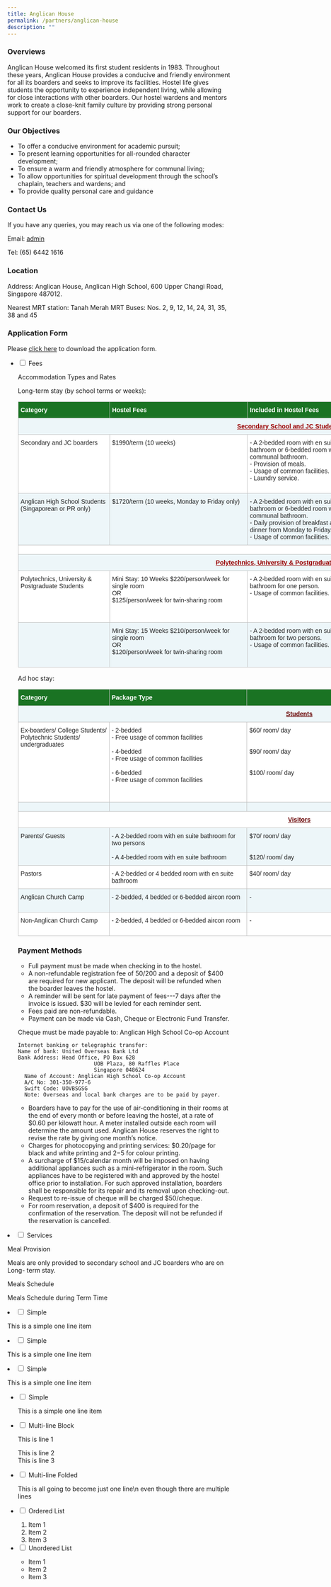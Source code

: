 ```yaml
---
title: Anglican House
permalink: /partners/anglican-house
description: ""
---
```

### Overviews
Anglican House welcomed its first student residents in 1983. Throughout these years, Anglican House provides a conducive and friendly environment for all its boarders and seeks to improve its facilities. Hostel life gives students the opportunity to experience independent living, while allowing for close interactions with other boarders. Our hostel wardens and mentors work to create a close-knit family culture by providing strong personal support for our boarders.

### Our Objectives
* To offer a conducive environment for academic pursuit;
* To present learning opportunities for all-rounded character development;
* To ensure a warm and friendly atmosphere for communal living;
* To allow opportunities for spiritual development through the school’s chaplain, teachers and wardens; and
* To provide quality personal care and guidance

### Contact Us
If you have any queries, you may reach us via one of the following modes:

Email: <a href="mailto:@anglicanhouse.com">admin</a>

Tel: (65) 6442 1616

### Location
Address: Anglican House, Anglican High School, 600 Upper Changi Road, Singapore 487012.

Nearest MRT station: Tanah Merah MRT
Buses: Nos. 2, 9, 12, 14, 24, 31, 35, 38 and 45

### Application Form
Please [click here](https://anglicanhigh-moe-edu-sg-admin.cwp.sg/qql/slot/u373/Partners/Anglican%20House/Anglican_House_Application_Form.pdf) to download the application form.

<ul class="jekyllcodex_accordion">
  <li>
    <input type="checkbox" id="accordion1">
    <label for="accordion1">Fees</label>
    <div>
      <p>Accommodation Types and Rates

Long-term stay (by school terms or weeks):

<table style="border-collapse:collapse;border-spacing:0;table-layout: fixed; width: 1228px" class="tg"><colgroup><col style="width: 207.003906px"><col style="width: 312.003906px"><col style="width: 240.003906px"><col style="width: 469.003906px"></colgroup><thead><tr><th style="background-color:#1A7323;border-color:#c0c0c0;border-style:solid;border-width:1px;color:#FFF;font-family:Arial, sans-serif;font-size:14px;font-weight:bold;overflow:hidden;padding:10px 5px;text-align:left;vertical-align:top;word-break:normal"><span style="font-weight:bold;color:#FFF;background-color:#1A7323">Category</span></th><th style="background-color:#1A7323;border-color:#c0c0c0;border-style:solid;border-width:1px;color:#FFF;font-family:Arial, sans-serif;font-size:14px;font-weight:bold;overflow:hidden;padding:10px 5px;text-align:left;vertical-align:top;word-break:normal"><span style="font-weight:bold;color:#FFF;background-color:#1A7323">Hostel Fees</span></th><th style="background-color:#1A7323;border-color:#c0c0c0;border-style:solid;border-width:1px;color:#FFF;font-family:Arial, sans-serif;font-size:14px;font-weight:bold;overflow:hidden;padding:10px 5px;text-align:left;vertical-align:top;word-break:normal"><span style="font-weight:bold;color:#FFF;background-color:#1A7323">Included in Hostel Fees</span></th><th style="background-color:#1A7323;border-color:#c0c0c0;border-style:solid;border-width:1px;color:#FFF;font-family:Arial, sans-serif;font-size:14px;font-weight:bold;overflow:hidden;padding:10px 5px;text-align:left;vertical-align:top;word-break:normal"><span style="font-weight:bold;color:#FFF;background-color:#1A7323">Not included in the hostel fees</span></th></tr></thead><tbody><tr><td style="background-color:#EDF6F9;border-color:#c0c0c0;border-style:solid;border-width:1px;color:#900;font-family:Arial, sans-serif;font-size:14px;font-weight:bold;overflow:hidden;padding:10px 5px;text-align:center;text-decoration:underline;vertical-align:top;word-break:normal" colspan="4">Secondary School and JC Students<br></td></tr><tr><td style="background-color:#FFF;border-color:#c0c0c0;border-style:solid;border-width:1px;color:#222;font-family:Arial, sans-serif;font-size:14px;overflow:hidden;padding:10px 5px;text-align:left;vertical-align:top;word-break:normal"><span style="color:#222;background-color:#FFF">Secondary and JC boarders</span><br></td><td style="background-color:#FFF;border-color:#c0c0c0;border-style:solid;border-width:1px;color:#222;font-family:Arial, sans-serif;font-size:14px;overflow:hidden;padding:10px 5px;text-align:left;vertical-align:top;word-break:normal"><span style="color:#222;background-color:#FFF">$1990/term (10 weeks)</span><br></td><td style="background-color:#FFF;border-color:#c0c0c0;border-style:solid;border-width:1px;color:#222;font-family:Arial, sans-serif;font-size:14px;overflow:hidden;padding:10px 5px;text-align:left;vertical-align:top;word-break:normal"><span style="color:#222;background-color:#FFF">- A 2-bedded room with en suite bathroom or 6-bedded room with a communal bathroom.</span><br><span style="color:#222;background-color:#FFF">- Provision of meals.</span><br><span style="color:#222;background-color:#FFF">- Usage of common facilities.</span><br><span style="color:#222;background-color:#FFF">- Laundry service.</span><br></td><td style="background-color:#FFF;border-color:#c0c0c0;border-style:solid;border-width:1px;color:#222;font-family:Arial, sans-serif;font-size:14px;overflow:hidden;padding:10px 5px;text-align:left;vertical-align:top;word-break:normal"><span style="color:#222;background-color:#FFF">- One-time registration fee of $200/person for new applicants.</span><br><span style="color:#222;background-color:#FFF">- $400 refundable deposits.</span><br><span style="color:#222;background-color:#FFF">- Wifi fee/calendar year: $200.</span><br><span style="color:#222;background-color:#FFF">- Air-conditioning: payable according to usage at $0.60/kWh.</span><br><span style="color:#222;background-color:#FFF">- Extra $15/day will be charged for boarder who applies to stay alone in 2 bedded-room.</span><br><br></td></tr><tr><td style="background-color:#EDF6F9;border-color:#c0c0c0;border-style:solid;border-width:1px;color:#222;font-family:Arial, sans-serif;font-size:14px;overflow:hidden;padding:10px 5px;text-align:left;vertical-align:top;word-break:normal"><span style="color:#222;background-color:#EDF6F9">Anglican High School Students (Singaporean or PR only) </span></td><td style="background-color:#EDF6F9;border-color:#c0c0c0;border-style:solid;border-width:1px;color:#222;font-family:Arial, sans-serif;font-size:14px;overflow:hidden;padding:10px 5px;text-align:left;vertical-align:top;word-break:normal"><span style="color:#222;background-color:#EDF6F9">$1720/term (10 weeks, Monday to Friday only)</span></td><td style="background-color:#EDF6F9;border-color:#c0c0c0;border-style:solid;border-width:1px;color:#222;font-family:Arial, sans-serif;font-size:14px;overflow:hidden;padding:10px 5px;text-align:left;vertical-align:top;word-break:normal"><span style="color:#222;background-color:#EDF6F9">- A 2-bedded room with en suite bathroom or 6-bedded room with a communal bathroom.</span><br><span style="color:#222;background-color:#EDF6F9">- Daily provision of breakfast and dinner from Monday to Friday.</span><br><span style="color:#222;background-color:#EDF6F9">- Usage of common facilities.</span><br></td><td style="background-color:#EDF6F9;border-color:#c0c0c0;border-style:solid;border-width:1px;color:#222;font-family:Arial, sans-serif;font-size:14px;overflow:hidden;padding:10px 5px;text-align:left;vertical-align:top;word-break:normal"><span style="color:#222;background-color:#EDF6F9">- One-time registration fee of $200/person for new applicants.</span><br><span style="color:#222;background-color:#EDF6F9">- $400 refundable deposits.</span><br><span style="color:#222;background-color:#EDF6F9">- Wifi fee/calendar year:$200.</span><br><span style="color:#222;background-color:#EDF6F9">- Air-conditioning: payable according to usage at $0.60/kWh.</span><br><span style="color:#222;background-color:#EDF6F9">- Extra $15/day (inclusive of Sat and Sun) will be charged for boarder who applies to stay alone in 2 bedded-room.</span><br></td></tr><tr><td style="background-color:#FFF;border-color:#c0c0c0;border-style:solid;border-width:1px;color:#222;font-family:Arial, sans-serif;font-size:14px;overflow:hidden;padding:10px 5px;text-align:center;vertical-align:top;word-break:normal" colspan="4"></td></tr><tr><td style="background-color:#EDF6F9;border-color:#c0c0c0;border-style:solid;border-width:1px;color:#900;font-family:Arial, sans-serif;font-size:14px;font-weight:bold;overflow:hidden;padding:10px 5px;text-align:center;text-decoration:underline;vertical-align:top;word-break:normal" colspan="4">Polytechnics, University &amp; Postgraduate Students</td></tr><tr><td style="background-color:#FFF;border-color:#c0c0c0;border-style:solid;border-width:1px;color:#222;font-family:Arial, sans-serif;font-size:14px;overflow:hidden;padding:10px 5px;text-align:left;vertical-align:top;word-break:normal"><span style="color:#222;background-color:#FFF">Polytechnics, University &amp; Postgraduate Students </span></td><td style="background-color:#FFF;border-color:#c0c0c0;border-style:solid;border-width:1px;color:#222;font-family:Arial, sans-serif;font-size:14px;overflow:hidden;padding:10px 5px;text-align:left;vertical-align:top;word-break:normal"><span style="color:#222;background-color:#FFF"> Mini Stay: 10 Weeks $220/person/week for single room</span><br><span style="color:#222;background-color:#FFF">OR</span><br><span style="color:#222;background-color:#FFF">$125/person/week for twin-sharing room</span><br></td><td style="background-color:#FFF;border-color:#c0c0c0;border-style:solid;border-width:1px;color:#222;font-family:Arial, sans-serif;font-size:14px;overflow:hidden;padding:10px 5px;text-align:left;vertical-align:top;word-break:normal"><span style="color:#222;background-color:#FFF"> - A 2-bedded room with en suite bathroom for one person.</span><br><span style="color:#222;background-color:#FFF">- Usage of common facilities.</span><br></td><td style="background-color:#FFF;border-color:#c0c0c0;border-style:solid;border-width:1px;color:#222;font-family:Arial, sans-serif;font-size:14px;overflow:hidden;padding:10px 5px;text-align:left;vertical-align:top;word-break:normal"><span style="color:#222;background-color:#FFF">- One-time registration fee of $50/person for new applicants.</span><br><span style="color:#222;background-color:#FFF">- $400 refundable deposits.</span><br><span style="color:#222;background-color:#FFF">- Wifi fee: $5/week (optional).</span><br><span style="color:#222;background-color:#FFF">- Air-conditioning: payable according to usage at $0.60/kWh.</span><br><span style="color:#222;background-color:#FFF">- Meals are not provided.</span><br><br></td></tr><tr><td style="background-color:#EDF6F9;border-color:#c0c0c0;border-style:solid;border-width:1px;color:#222;font-family:Arial, sans-serif;font-size:14px;overflow:hidden;padding:10px 5px;text-align:left;vertical-align:top;word-break:normal"><span style="color:#222;background-color:#EDF6F9"> </span></td><td style="background-color:#EDF6F9;border-color:#c0c0c0;border-style:solid;border-width:1px;color:#222;font-family:Arial, sans-serif;font-size:14px;overflow:hidden;padding:10px 5px;text-align:left;vertical-align:top;word-break:normal"><span style="color:#222;background-color:#EDF6F9">Mini Stay: 15 Weeks $210/person/week for single room</span><br><span style="color:#222;background-color:#EDF6F9">OR</span><br><span style="color:#222;background-color:#EDF6F9">$120/person/week for twin-sharing room</span><br></td><td style="background-color:#EDF6F9;border-color:#c0c0c0;border-style:solid;border-width:1px;color:#222;font-family:Arial, sans-serif;font-size:14px;overflow:hidden;padding:10px 5px;text-align:left;vertical-align:top;word-break:normal"><span style="color:#222;background-color:#EDF6F9">- A 2-bedded room with en suite bathroom for two persons.</span><br><span style="color:#222;background-color:#EDF6F9">- Usage of common facilities.</span><br></td><td style="background-color:#EDF6F9;border-color:#c0c0c0;border-style:solid;border-width:1px;color:#222;font-family:Arial, sans-serif;font-size:14px;overflow:hidden;padding:10px 5px;text-align:left;vertical-align:top;word-break:normal"><span style="color:#222;background-color:#EDF6F9">- One-time registration fee of $50/person for new applicants.</span><br><span style="color:#222;background-color:#EDF6F9">- $400 refundable deposits.</span><br><span style="color:#222;background-color:#EDF6F9">- Wifi fee: $5/week (optional).</span><br><span style="color:#222;background-color:#EDF6F9">- Air-conditioning: payable according to usage at $0.60/kWh.</span><br><span style="color:#222;background-color:#EDF6F9">- Meals are not provided.</span><br></td></tr></tbody></table>

Ad hoc stay:				

<table style="border-collapse:collapse;border-spacing:0;table-layout: fixed; width: 1273px" class="tg"><colgroup><col style="width: 206.003906px"><col style="width: 312.003906px"><col style="width: 240.003906px"><col style="width: 185.003906px"><col style="width: 330.003906px"></colgroup><thead><tr><th style="background-color:#1A7323;border-color:#c0c0c0;border-style:solid;border-width:1px;color:#FFF;font-family:Arial, sans-serif;font-size:14px;font-weight:bold;overflow:hidden;padding:10px 5px;text-align:left;vertical-align:top;word-break:normal"><span style="font-weight:bold;color:#FFF;background-color:#1A7323">Category</span></th><th style="background-color:#1A7323;border-color:#c0c0c0;border-style:solid;border-width:1px;color:#FFF;font-family:Arial, sans-serif;font-size:14px;font-weight:bold;overflow:hidden;padding:10px 5px;text-align:left;vertical-align:top;word-break:normal"><span style="font-weight:bold;color:#FFF;background-color:#1A7323">Package Type</span></th><th style="background-color:#1A7323;border-color:#c0c0c0;border-style:solid;border-width:1px;color:#FFF;font-family:Arial, sans-serif;font-size:14px;font-weight:bold;overflow:hidden;padding:10px 5px;text-align:left;vertical-align:top;word-break:normal"></th><th style="background-color:#1A7323;border-color:#c0c0c0;border-style:solid;border-width:1px;color:#FFF;font-family:Arial, sans-serif;font-size:14px;font-weight:bold;overflow:hidden;padding:10px 5px;text-align:left;vertical-align:top;word-break:normal"><span style="font-weight:bold;color:#FFF;background-color:#1A7323">Individual</span></th><th style="background-color:#1A7323;border-color:black;border-style:solid;border-width:1px;color:#FFF;font-family:Arial, sans-serif;font-size:14px;font-weight:bold;overflow:hidden;padding:10px 5px;text-align:left;vertical-align:top;word-break:normal"><span style="font-weight:bold;color:#FFF;background-color:#1A7323">Remarks</span></th></tr></thead><tbody><tr><td style="background-color:#EDF6F9;border-color:#c0c0c0;border-style:solid;border-width:1px;color:#600;font-family:Arial, sans-serif;font-size:14px;font-weight:bold;overflow:hidden;padding:10px 5px;text-align:center;text-decoration:underline;vertical-align:top;word-break:normal" colspan="5">Students</td></tr><tr><td style="background-color:#FFF;border-color:#c0c0c0;border-style:solid;border-width:1px;color:#222;font-family:Arial, sans-serif;font-size:14px;overflow:hidden;padding:10px 5px;text-align:left;vertical-align:top;word-break:normal"><span style="color:#222;background-color:#FFF">Ex-boarders/ College Students/ Polytechnic Students/ undergraduates</span><br></td><td style="background-color:#FFF;border-color:#c0c0c0;border-style:solid;border-width:1px;color:#222;font-family:Arial, sans-serif;font-size:14px;overflow:hidden;padding:10px 5px;text-align:left;vertical-align:top;word-break:normal"><span style="color:#222;background-color:#FFF">- 2-bedded</span><br><span style="color:#222;background-color:#FFF">- Free usage of common facilities</span><br><br><span style="color:#222;background-color:#FFF">- 4-bedded</span><br><span style="color:#222;background-color:#FFF">- Free usage of common facilities</span><br><br><span style="color:#222;background-color:#FFF">- 6-bedded</span><br><span style="color:#222;background-color:#FFF">- Free usage of common facilities</span><br></td><td style="background-color:#FFF;border-color:#c0c0c0;border-style:solid;border-width:1px;color:#222;font-family:Arial, sans-serif;font-size:14px;overflow:hidden;padding:10px 5px;text-align:left;vertical-align:top;word-break:normal"><span style="color:#222;background-color:#FFF">$60/ room/ day</span><br><br><br><span style="color:#222;background-color:#FFF">$90/ room/ day</span><br><br><br><span style="color:#222;background-color:#FFF">$100/ room/ day</span><br></td><td style="background-color:#FFF;border-color:#c0c0c0;border-style:solid;border-width:1px;color:#222;font-family:Arial, sans-serif;font-size:14px;overflow:hidden;padding:10px 5px;text-align:left;vertical-align:top;word-break:normal"><span style="color:#222;background-color:#FFF">$30/ person/ day</span><br><br><br><span style="color:#222;background-color:#FFF">$25/ person/ day</span><br><br><br><span style="color:#222;background-color:#FFF">$20/ person/ day</span><br><br></td><td style="background-color:#FFF;border-color:black;border-style:solid;border-width:1px;color:#222;font-family:Arial, sans-serif;font-size:14px;overflow:hidden;padding:10px 5px;text-align:left;vertical-align:top;word-break:normal"><span style="color:#222;background-color:#FFF">Stay of more than 2 weeks:</span><br><span style="color:#222;background-color:#FFF">- 30% discount of total accommodation fees is given.</span><br><span style="color:#222;background-color:#FFF">- One-time registration fees of $50/ person.</span><br><span style="color:#222;background-color:#FFF">- Air-conditioning (optional): $6/person/day in 2-bedded room OR $4/person/day in 4-bedded room or 6-bedded room.</span><br><span style="color:#222;background-color:#FFF">- Wifi fee: $5/week (1-7 days).</span><br><span style="color:#222;background-color:#FFF">- Free usage of washing machine.</span><br><span style="color:#222;background-color:#FFF">- Bedsheet, pillowcase and blanket are provided.</span></td></tr><tr><td style="background-color:#EDF6F9;border-color:#c0c0c0;border-style:solid;border-width:1px;color:#222;font-family:Arial, sans-serif;font-size:14px;overflow:hidden;padding:10px 5px;text-align:left;vertical-align:top;word-break:normal"><span style="color:#222;background-color:#EDF6F9"> </span></td><td style="background-color:#EDF6F9;border-color:#c0c0c0;border-style:solid;border-width:1px;color:#222;font-family:Arial, sans-serif;font-size:14px;overflow:hidden;padding:10px 5px;text-align:left;vertical-align:top;word-break:normal"><span style="color:#222;background-color:#EDF6F9"> </span></td><td style="background-color:#EDF6F9;border-color:#c0c0c0;border-style:solid;border-width:1px;color:#222;font-family:Arial, sans-serif;font-size:14px;overflow:hidden;padding:10px 5px;text-align:left;vertical-align:top;word-break:normal"><span style="color:#222;background-color:#EDF6F9"> </span></td><td style="background-color:#EDF6F9;border-color:#c0c0c0;border-style:solid;border-width:1px;color:#222;font-family:Arial, sans-serif;font-size:14px;overflow:hidden;padding:10px 5px;text-align:left;vertical-align:top;word-break:normal"><span style="color:#222;background-color:#EDF6F9"> </span></td><td style="background-color:#EDF6F9;border-color:#c0c0c0;border-style:solid;border-width:1px;color:#222;font-family:Arial, sans-serif;font-size:14px;overflow:hidden;padding:10px 5px;text-align:left;vertical-align:top;word-break:normal"><span style="color:#222;background-color:#EDF6F9"> </span></td></tr><tr><td style="background-color:#FFF;border-color:#c0c0c0;border-style:solid;border-width:1px;color:#600;font-family:Arial, sans-serif;font-size:14px;font-weight:bold;overflow:hidden;padding:10px 5px;text-align:center;text-decoration:underline;vertical-align:top;word-break:normal" colspan="5">Visitors</td></tr><tr><td style="background-color:#EDF6F9;border-color:#c0c0c0;border-style:solid;border-width:1px;color:#222;font-family:Arial, sans-serif;font-size:14px;overflow:hidden;padding:10px 5px;text-align:left;vertical-align:top;word-break:normal"><span style="color:#222;background-color:#EDF6F9">Parents/ Guests</span><br></td><td style="background-color:#EDF6F9;border-color:#c0c0c0;border-style:solid;border-width:1px;color:#222;font-family:Arial, sans-serif;font-size:14px;overflow:hidden;padding:10px 5px;text-align:left;vertical-align:top;word-break:normal"><span style="color:#222;background-color:#EDF6F9">- A 2-bedded room with en suite bathroom for two persons</span><br><br><span style="color:#222;background-color:#EDF6F9">- A 4-bedded room with en suite bathroom</span></td><td style="background-color:#EDF6F9;border-color:#c0c0c0;border-style:solid;border-width:1px;color:#222;font-family:Arial, sans-serif;font-size:14px;overflow:hidden;padding:10px 5px;text-align:left;vertical-align:top;word-break:normal"><span style="color:#222;background-color:#EDF6F9">$70/ room/ day</span><br><br><br><span style="color:#222;background-color:#EDF6F9">$120/ room/ day</span></td><td style="background-color:#EDF6F9;border-color:#c0c0c0;border-style:solid;border-width:1px;color:#222;font-family:Arial, sans-serif;font-size:14px;overflow:hidden;padding:10px 5px;text-align:left;vertical-align:top;word-break:normal"><span style="color:#222;background-color:#EDF6F9">N.A</span><br><br><br><span style="color:#222;background-color:#EDF6F9">N.A </span></td><td style="background-color:#EDF6F9;border-color:#c0c0c0;border-style:solid;border-width:1px;color:#222;font-family:Arial, sans-serif;font-size:14px;overflow:hidden;padding:10px 5px;text-align:left;vertical-align:top;word-break:normal"><span style="color:#222;background-color:#EDF6F9">- Free usage of air-conditioning.</span><br><span style="color:#222;background-color:#EDF6F9">- Free Wifi access.</span></td></tr><tr><td style="background-color:#FFF;border-color:#c0c0c0;border-style:solid;border-width:1px;color:#222;font-family:Arial, sans-serif;font-size:14px;overflow:hidden;padding:10px 5px;text-align:left;vertical-align:top;word-break:normal"><span style="color:#222;background-color:#FFF">Pastors </span></td><td style="background-color:#FFF;border-color:#c0c0c0;border-style:solid;border-width:1px;color:#222;font-family:Arial, sans-serif;font-size:14px;overflow:hidden;padding:10px 5px;text-align:left;vertical-align:top;word-break:normal"><span style="color:#222;background-color:#FFF">- A 2-bedded or 4 bedded room with en suite bathroom</span></td><td style="background-color:#FFF;border-color:#c0c0c0;border-style:solid;border-width:1px;color:#222;font-family:Arial, sans-serif;font-size:14px;overflow:hidden;padding:10px 5px;text-align:left;vertical-align:top;word-break:normal"><span style="color:#222;background-color:#FFF">$40/ room/ day</span></td><td style="background-color:#FFF;border-color:#c0c0c0;border-style:solid;border-width:1px;color:#222;font-family:Arial, sans-serif;font-size:14px;overflow:hidden;padding:10px 5px;text-align:left;vertical-align:top;word-break:normal"><span style="color:#222;background-color:#FFF">N.A </span></td><td style="background-color:#FFF;border-color:#c0c0c0;border-style:solid;border-width:1px;color:#222;font-family:Arial, sans-serif;font-size:14px;overflow:hidden;padding:10px 5px;text-align:left;vertical-align:top;word-break:normal"><span style="color:#222;background-color:#FFF">- Free usage of air-conditioning.</span><br><span style="color:#222;background-color:#FFF">- Free Wifi access.</span></td></tr><tr><td style="background-color:#EDF6F9;border-color:#c0c0c0;border-style:solid;border-width:1px;color:#222;font-family:Arial, sans-serif;font-size:14px;overflow:hidden;padding:10px 5px;text-align:left;vertical-align:top;word-break:normal"><span style="color:#222;background-color:#EDF6F9">Anglican Church Camp </span></td><td style="background-color:#EDF6F9;border-color:#c0c0c0;border-style:solid;border-width:1px;color:#222;font-family:Arial, sans-serif;font-size:14px;overflow:hidden;padding:10px 5px;text-align:left;vertical-align:top;word-break:normal"><span style="color:#222;background-color:#EDF6F9">- 2-bedded, 4 bedded or 6-bedded aircon room </span></td><td style="background-color:#EDF6F9;border-color:#c0c0c0;border-style:solid;border-width:1px;color:#222;font-family:Arial, sans-serif;font-size:14px;overflow:hidden;padding:10px 5px;text-align:left;vertical-align:top;word-break:normal"><span style="color:#222;background-color:#EDF6F9">-</span></td><td style="background-color:#EDF6F9;border-color:#c0c0c0;border-style:solid;border-width:1px;color:#222;font-family:Arial, sans-serif;font-size:14px;overflow:hidden;padding:10px 5px;text-align:left;vertical-align:top;word-break:normal"><span style="color:#222;background-color:#EDF6F9">$20/ person/ day</span><br></td><td style="background-color:#EDF6F9;border-color:#c0c0c0;border-style:solid;border-width:1px;color:#222;font-family:Arial, sans-serif;font-size:14px;overflow:hidden;padding:10px 5px;text-align:left;vertical-align:top;word-break:normal"><span style="color:#222;background-color:#EDF6F9">- Meeting room for 40 persons: $10/hour.</span><br><span style="color:#222;background-color:#EDF6F9">- Free Wifi access.</span></td></tr><tr><td style="background-color:#FFF;border-color:#c0c0c0;border-style:solid;border-width:1px;color:#222;font-family:Arial, sans-serif;font-size:14px;overflow:hidden;padding:10px 5px;text-align:left;vertical-align:top;word-break:normal"><span style="color:#222;background-color:#FFF">Non-Anglican Church Camp </span></td><td style="background-color:#FFF;border-color:#c0c0c0;border-style:solid;border-width:1px;color:#222;font-family:Arial, sans-serif;font-size:14px;overflow:hidden;padding:10px 5px;text-align:left;vertical-align:top;word-break:normal"><span style="color:#222;background-color:#FFF">- 2-bedded, 4 bedded or 6-bedded aircon room</span><br></td><td style="background-color:#FFF;border-color:#c0c0c0;border-style:solid;border-width:1px;color:#222;font-family:Arial, sans-serif;font-size:14px;overflow:hidden;padding:10px 5px;text-align:left;vertical-align:top;word-break:normal"><span style="color:#222;background-color:#FFF">-</span></td><td style="background-color:#FFF;border-color:#c0c0c0;border-style:solid;border-width:1px;color:#222;font-family:Arial, sans-serif;font-size:14px;overflow:hidden;padding:10px 5px;text-align:left;vertical-align:top;word-break:normal"><span style="color:#222;background-color:#FFF">$22/ person/ day</span><br></td><td style="background-color:#FFF;border-color:#c0c0c0;border-style:solid;border-width:1px;color:#222;font-family:Arial, sans-serif;font-size:14px;overflow:hidden;padding:10px 5px;text-align:left;vertical-align:top;word-break:normal"><span style="color:#222;background-color:#FFF">- Meeting room for 40 persons: $10/hour.</span><br><span style="color:#222;background-color:#FFF">- Free Wifi access.</span></td></tr></tbody></table>
			
### Payment Methods
* Full payment must be made when checking in to the hostel.
* A non-refundable registration fee of $50/$200 and a deposit of $400 are required for new applicant. The deposit will be refunded when the boarder leaves the hostel.
* A reminder will be sent for late payment of fees---7 days after the invoice is issued. $30 will be levied for each reminder sent.
* Fees paid are non-refundable.
* Payment can be made via Cash, Cheque or Electronic Fund Transfer.
				
Cheque must be made payable to: Anglican High School Co-op Account
      
	Internet banking or telegraphic transfer:
	Name of bank: United Overseas Bank Ltd
	Bank Address: Head Office, PO Box 628
                            UOB Plaza, 80 Raffles Place
                            Singapore 048624
      Name of Account: Anglican High School Co-op Account
      A/C No: 301-350-977-6
      Swift Code: UOVBSGSG
      Note: Overseas and local bank charges are to be paid by payer.

* Boarders have to pay for the use of air-conditioning in their rooms at the end of every month or before leaving the hostel, at a rate of $0.60 per kilowatt hour. A meter installed outside each room will determine the amount used. Anglican House reserves the right to revise the rate by giving one month’s notice.
* Charges for photocopying and printing services: $0.20/page for black and white printing and $2-$5 for colour printing.
* A surcharge of $15/calendar month will be imposed on having additional appliances such as a mini-refrigerator in the room. Such appliances have to be registered with and approved by the hostel office prior to installation. For such approved installation, boarders shall be responsible for its repair and its removal upon checking-out.
* Request to re-issue of cheque will be charged $50/cheque.
* For room reservation, a deposit of $400 is required for the confirmation of the reservation. The deposit will not be refunded if the reservation is cancelled.</p>
    </div>
	</li>  
<li>
    <input type="checkbox" id="accordion2">
    <label for="accordion2">Services</label>
    <div>
      <p>Meal Provision
				
Meals are only provided to secondary school and JC boarders who are on Long- term stay.

Meals Schedule

Meals Schedule during Term Time</p>
    </div>
	</li><li>
    <input type="checkbox" id="accordion3">
    <label for="accordion3">Simple</label>
    <div>
      <p>This is a simple one line item</p>
    </div>
		</li><li>
    <input type="checkbox" id="accordion4">
    <label for="accordion4">Simple</label>
    <div>
      <p>This is a simple one line item</p>
    </div>
	</li><li>
    <input type="checkbox" id="accordion5">
    <label for="accordion5">Simple</label>
    <div>
      <p>This is a simple one line item</p>
    </div>
		  </li>
</ul>


<ul class="jekyllcodex_accordion">
  <li>
    <input type="checkbox" id="accordion1">
    <label for="accordion1">Simple</label>
    <div>
      <p>This is a simple one line item</p>
    </div>
	</li>  
  <li>
    <input type="checkbox" id="accordion2">
    <label for="accordion2">Multi-line Block</label>
    <div>
      <p>This is line 1</p>
      <p>This is line 2<br>
        This is line 3</p>
    </div>
  </li>
  <li>
    <input type="checkbox" id="accordion3">
    <label for="accordion3">Multi-line Folded</label>
    <div>
      <p>
        This is all going
        to become just one line\n even though there are multiple lines
      </p>
    </div>
  </li>
  <li>
    <input type="checkbox" id="accordion4">
    <label for="accordion4">Ordered List</label>
    <div>
      <ol>
        <li>Item 1</li>
        <li>Item 2</li>        <li>Item 3</li>
      </ol>
    </div>
  </li>
    
  <li>
    <input type="checkbox" id="accordion5">
    <label for="accordion5">Unordered List</label>
    <div>
      <ul>
        <li>Item 1</li>
        <li>Item 2</li>
        <li>Item 3</li>
      </ul>
    </div>
  </li>
</ul>

